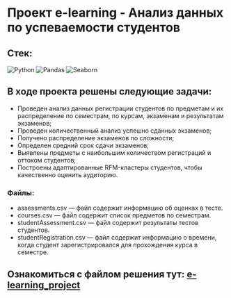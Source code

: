 # Проект e-learning - Анализ данных по успеваемости студентов

## Cтек:
![Python](https://img.shields.io/badge/python-3670A0?style=for-the-badge&logo=python&logoColor=ffdd54)
![Pandas](https://img.shields.io/badge/pandas-%23150458.svg?style=for-the-badge&logo=pandas&logoColor=white)
![Seaborn](https://img.shields.io/badge/Seaborn-blue?logo=seaborn&logoColor=white&style=for-the-badge)

## В ходе проекта решены следующие задачи:

+ Проведен анализ данных регистрации студентов по предметам и их распределение по семестрам, по курсам, экзаменам и результатам экзаменов;
+ Проведен количественный анализ успешно сданных экзаменов;
+ Получено распределение экзаменов по сложности;
+ Определен средний срок сдачи экзаменов;
+ Выявлены предметы с наибольшим количеством регистраций и оттоком студентов;
+ Построены адаптированные RFM-кластеры студентов, чтобы качественно оценить аудиторию.

### Файлы: 
+ assessments.csv — файл содержит информацию об оценках в тесте. 
+ courses.csv — файл содержит список предметов по семестрам.
+ studentAssessment.csv — файл содержит результаты тестов студентов.
+ studentRegistration.csv — файл содержит информацию о времени, когда студент зарегистрировался для прохождения курса в семестре.

Ознакомиться с файлом решения тут:
[e-learning_project](Project_e-learning.ipynb)
--------------------
